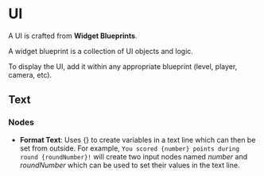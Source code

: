 # UI

A UI is crafted from **Widget Blueprints**.

A widget blueprint is a collection of UI objects and logic.

To display the UI, add it within any appropriate blueprint (level, player, camera, etc).

## Text

### Nodes
* **Format Text**: Uses {} to create variables in a text line which can then be set from outside. For example, `You scored {number} points during round {roundNumber}!` will create two input nodes named *number* and *roundNumber* which can be used to set their values in the text line.
